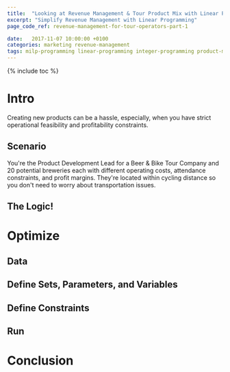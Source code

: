 ```yaml
---
title:  "Looking at Revenue Management & Tour Product Mix with Linear Programming"
excerpt: "Simplify Revenue Management with Linear Programming"
page_code_ref: revenue-management-for-tour-operators-part-1

date:   2017-11-07 10:00:00 +0100
categories: marketing revenue-management
tags: milp-programming linear-programming integer-programming product-mix product-feasibility ampl revenue-management marketing
---
```


{% include toc %}

# Intro
Creating new products can be a hassle, especially,
when you have strict operational feasibility and profitability constraints.

## Scenario
You're the Product Development Lead for a Beer & Bike Tour
Company and 20 potential breweries each with different
operating costs, attendance constraints, and profit margins.
They're located within cycling distance so you don't need
to worry about transportation issues.

## The Logic!

# Optimize

## Data

## Define Sets, Parameters, and Variables

## Define Constraints

## Run

# Conclusion